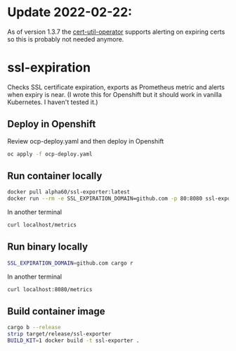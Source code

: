 # Update 2022-02-22:
As of version 1.3.7 the [cert-util-operator](https://github.com/redhat-cop/cert-utils-operator) supports alerting on expiring certs so this is probably not needed anymore.

# ssl-expiration

Checks SSL certificate expiration, exports as Prometheus metric and alerts when expiry is near. (I wrote this for Openshift but it should work in vanilla Kubernetes. I haven't tested it.)

## Deploy in Openshift
Review ocp-deploy.yaml and then deploy in Openshift
```bash
oc apply -f ocp-deploy.yaml
```

## Run container locally
```bash
docker pull alpha60/ssl-exporter:latest
docker run --rm -e SSL_EXPIRATION_DOMAIN=github.com -p 80:8080 ssl-exporter
```

In another terminal
```bash
curl localhost/metrics
```

## Run binary locally
```bash
SSL_EXPIRATION_DOMAIN=github.com cargo r
```

In another terminal
```bash
curl localhost:8080/metrics
```

## Build container image
```bash
cargo b --release
strip target/release/ssl-exporter
BUILD_KIT=1 docker build -t ssl-exporter .
```
